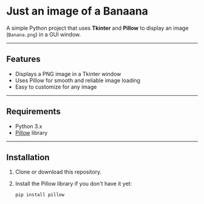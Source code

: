 # Just an image of a Banaana

A simple Python project that uses **Tkinter** and **Pillow** to display an image (`Banana.png`) in a GUI window.

---

## Features

- Displays a PNG image in a Tkinter window
- Uses Pillow for smooth and reliable image loading
- Easy to customize for any image

---

## Requirements

- Python 3.x  
- [Pillow](https://python-pillow.org/) library

---

## Installation

1. Clone or download this repository.

2. Install the Pillow library if you don't have it yet:

   ```pip install pillow```
